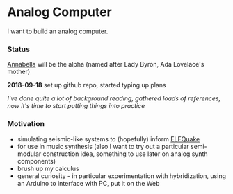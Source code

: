 # Analog Computer

I want to build an analog computer.

### Status

[Annabella](annabella/design.md) will be the alpha (named after Lady Byron, Ada Lovelace's mother)

**2018-09-18** set up github repo, started typing up plans

*I've done quite a lot of background reading, gathered loads of references, now it's time to start putting things into practice*

### Motivation

* simulating seismic-like systems to (hopefully) inform [ELFQuake](https://elfquake.wordpress.com/)
* for use in music synthesis (also I want to try out a particular semi-modular construction idea, something to use later on analog synth components)
* brush up my calculus
* general curiosity - in particular experimentation with hybridization, using an Arduino to interface with PC, put it on the Web

